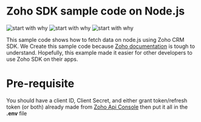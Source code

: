 # Zoho SDK sample code on Node.js
![start with why](https://img.shields.io/badge/Platform-ZohoCRM-cyan)
![start with why](https://img.shields.io/badge/SDK-NodeJS-brightgreen)
![start with why](https://img.shields.io/badge/Version-2-brightgreen)

This sample code shows how to fetch data on node.js using Zoho CRM SDK.
We Create this sample code because [Zoho documentation](https://www.zoho.com/crm/developer/docs/server-side-sdks/v2/node-js.html) is tough to understand.
Hopefully, this example made it easier for other developers to use Zoho SDK on their apps.

# Pre-requisite
You should have a client ID, Client Secret, and either grant token/refresh token (or both) already made from [Zoho Api Console](https://api-console.zoho.com)
then put it all in the **.env** file